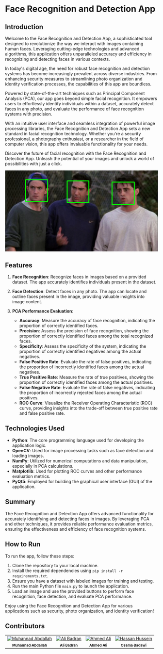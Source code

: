 # Face Recognition and Detection App

## Introduction

Welcome to the Face Recognition and Detection App, a sophisticated tool designed to revolutionize the way we interact with images containing human faces. Leveraging cutting-edge technologies and advanced algorithms, this application offers unparalleled accuracy and efficiency in recognizing and detecting faces in various contexts.

In today's digital age, the need for robust face recognition and detection systems has become increasingly prevalent across diverse industries. From enhancing security measures to streamlining photo organization and identity verification processes, the capabilities of this app are boundless.

Powered by state-of-the-art techniques such as Principal Component Analysis (PCA), our app goes beyond simple facial recognition. It empowers users to effortlessly identify individuals within a dataset, accurately detect faces in any photo, and evaluate the performance of face recognition systems with precision.

With an intuitive user interface and seamless integration of powerful image processing libraries, the Face Recognition and Detection App sets a new standard in facial recognition technology. Whether you're a security professional, a photography enthusiast, or a researcher in the field of computer vision, this app offers invaluable functionality for your needs.

Discover the future of facial recognition with the Face Recognition and Detection App. Unleash the potential of your images and unlock a world of possibilities with just a click.

![Face Recognition](./Results.png "Sample results of the app")



## Features

1. **Face Recognition**: Recognize faces in images based on a provided dataset. The app accurately identifies individuals present in the dataset.


2. **Face Detection**: Detect faces in any photo. The app can locate and outline faces present in the image, providing valuable insights into image content.


3. **PCA Performance Evaluation**:
   - **Accuracy**: Measure the accuracy of face recognition, indicating the proportion of correctly identified faces.
   - **Precision**: Assess the precision of face recognition, showing the proportion of correctly identified faces among the total recognized faces.
   - **Specificity**: Assess the specificity of the system, indicating the proportion of correctly identified negatives among the actual negatives.
   - **False Positive Rate**: Evaluate the rate of false positives, indicating the proportion of incorrectly identified faces among the actual negatives.
   - **True Positive Rate**: Measure the rate of true positives, showing the proportion of correctly identified faces among the actual positives.
   - **False Negative Rate**: Evaluate the rate of false negatives, indicating the proportion of incorrectly rejected faces among the actual positives.
   - **ROC Curve**: Visualize the Receiver Operating Characteristic (ROC) curve, providing insights into the trade-off between true positive rate and false positive rate.



## Technologies Used

- **Python**: The core programming language used for developing the application logic.
- **OpenCV**: Used for image processing tasks such as face detection and loading images.
- **NumPy**: Utilized for numerical computations and data manipulation, especially in PCA calculations.
- **Matplotlib**: Used for plotting ROC curves and other performance evaluation metrics.
- **PyQt5**: Employed for building the graphical user interface (GUI) of the application.

## Summary

The Face Recognition and Detection App offers advanced functionality for accurately identifying and detecting faces in images. By leveraging PCA and other techniques, it provides reliable performance evaluation metrics, ensuring the effectiveness and efficiency of face recognition systems.

## How to Run

To run the app, follow these steps:
1. Clone the repository to your local machine.
2. Install the required dependencies using `pip install -r requirements.txt`.
3. Ensure you have a dataset with labeled images for training and testing.
4. Run the main Python file `main.py` to launch the application.
5. Load an image and use the provided buttons to perform face recognition, face detection, and evaluate PCA performance.

Enjoy using the Face Recognition and Detection App for various applications such as security, photo organization, and identity verification!



   ## Contributors <a name = "Contributors"></a>

<table>
  <tr>
    <td align="center">
    <a href="https://github.com/Muhannad159" target="_black">
    <img src="https://avatars.githubusercontent.com/u/104541242?v=4" width="150px;" alt="Muhannad Abdallah"/>
    <br />
    <sub><b>Muhannad Abdallah</b></sub></a>
    </td>
  <td align="center">
    <a href="https://github.com/AliBadran716" target="_black">
    <img src="https://avatars.githubusercontent.com/u/102072821?v=4" width="150px;" alt="Ali Badran"/>
    <br />
    <sub><b>Ali Badran</b></sub></a>
    </td>
     <td align="center">
    <a href="https://github.com/ahmedalii3" target="_black">
    <img src="https://avatars.githubusercontent.com/u/110257687?v=4" width="150px;" alt="Ahmed Ali"/>
    <br />
    <sub><b>Ahmed Ali</b></sub></a>
    </td>
<td align="center">
    <a href="https://github.com/ossama971" target="_black">
    <img src="https://avatars.githubusercontent.com/u/40814982?v=4" width="150px;" alt="Hassan Hussein"/>
    <br />
    <sub><b>Osama Badawi</b></sub></a>
    </td>
      </tr>
 </table>


